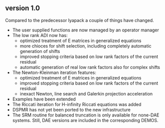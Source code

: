 ## version 1.0
Compared to the predecessor lyapack a couple of things have changed.
- The user supplied functions are now managed by an operator manager
- The low rank ADI now has:
  - optimized treatment of E matrices in generalized equations
  - more chioces for shift selection, including completely automatic generation of shifts
  - improved stopping criteria based on low rank factors of the current residual
  - automatic generation of real low rank factors also for complex shifts
- The Newton-Kleinman iteration features:
  - optimized treatment of E matrices in generalized equations
  - improved stopping criteria based on low rank factors of the current residual
  - inexact Newton, line search and Galerkin projection acceleration
- Examples have been extended
- The Riccati iteration for H-infinity Riccati equations was added
- DSPMR has not yet been ported to the new infrastructure
- The SRM routine for balanced truncation is only available for none-DAE systems. Still, DAE versions are included in the corresponding DEMOS.
